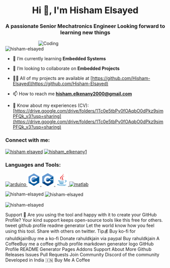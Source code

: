 <h1 align="center">Hi 👋, I'm Hisham Elsayed</h1>
<h3 align="center">A passionate Senior Mechatronics Engineer Looking forward to learning new things</h3>
<img align="right" alt="Coding" width="400" src="https://giphy.com/explore/software-engineer">

<p align="left"> <img src="https://komarev.com/ghpvc/?username=hisham-elsayed&label=Profile%20views&color=0e75b6&style=flat" alt="hisham-elsayed" /> </p>

- 🌱 I’m currently learning **Embedded Systems**

- 👯 I’m looking to collaborate on **Embedded Projects**

- 👨‍💻 All of my projects are available at [https://github.com/Hisham-Elsayed](https://github.com/Hisham-Elsayed)

- 📫 How to reach me **hisham.elkenany2000@gmail.com**

- 📄 Know about my experiences (CV): [https://drive.google.com/drive/folders/1Tc0e5tbPy0fOAqbO0dPkz9simPFQk_v3?usp=sharing](https://drive.google.com/drive/folders/1Tc0e5tbPy0fOAqbO0dPkz9simPFQk_v3?usp=sharing)

<h3 align="left">Connect with me:</h3>
<p align="left">
<a href="https://www.linkedin.com/in/hisham-elsayed-820977193/" target="blank"><img align="center" src="https://raw.githubusercontent.com/rahuldkjain/github-profile-readme-generator/master/src/images/icons/Social/linked-in-alt.svg" alt="hisham elsayed" height="30" width="40" /></a>
<a href="https://www.hackerrank.com/hisham_elkenany1" target="blank"><img align="center" src="https://raw.githubusercontent.com/rahuldkjain/github-profile-readme-generator/master/src/images/icons/Social/hackerrank.svg" alt="hisham_elkenany1" height="30" width="40" /></a>
</p>

<h3 align="left">Languages and Tools:</h3>
<p align="left"> <a href="https://www.arduino.cc/" target="_blank" rel="noreferrer"> <img src="https://cdn.worldvectorlogo.com/logos/arduino-1.svg" alt="arduino" width="40" height="40"/> </a> <a href="https://www.cprogramming.com/" target="_blank" rel="noreferrer"> <img src="https://raw.githubusercontent.com/devicons/devicon/master/icons/c/c-original.svg" alt="c" width="40" height="40"/> </a> <a href="https://www.w3schools.com/cpp/" target="_blank" rel="noreferrer"> <img src="https://raw.githubusercontent.com/devicons/devicon/master/icons/cplusplus/cplusplus-original.svg" alt="cplusplus" width="40" height="40"/> </a> <a href="https://www.java.com" target="_blank" rel="noreferrer"> <img src="https://raw.githubusercontent.com/devicons/devicon/master/icons/java/java-original.svg" alt="java" width="40" height="40"/> </a> <a href="https://www.mathworks.com/" target="_blank" rel="noreferrer"> <img src="https://upload.wikimedia.org/wikipedia/commons/2/21/Matlab_Logo.png" alt="matlab" width="40" height="40"/> </a> </p>

<p><img align="left" src="https://github-readme-stats.vercel.app/api/top-langs?username=hisham-elsayed&show_icons=true&locale=en&layout=compact" alt="hisham-elsayed" /></p>

<p>&nbsp;<img align="center" src="https://github-readme-stats.vercel.app/api?username=hisham-elsayed&show_icons=true&locale=en" alt="hisham-elsayed" /></p>

<p><img align="center" src="https://github-readme-streak-stats.herokuapp.com/?user=hisham-elsayed&" alt="hisham-elsayed" /></p>

Support 🙏
Are you using the tool and happy with it to create your GitHub Profile?
Your kind support keeps open-source tools like this free for others.
tweet github profile readme generator
Let the world know how you feel using this tool. Share with others on twitter.
Tip💰
Buy ko-fi for rahuldkjainBuy me a ko-fi
Donate rahuldkjain via paypal
Buy rahuldkjain A CoffeeBuy me a coffee
github profile markdown generator logo
GitHub Profile README Generator
Pages
Addons
Support
About
More
Github
Releases
Issues
Pull Requests
Join Community
Discord of the community
Developed in India 🇮🇳
Buy Me A Coffee
